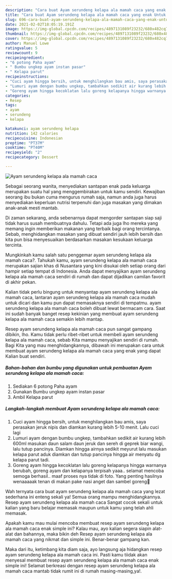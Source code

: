 ```yaml
---
description: "Cara buat Ayam serundeng kelapa ala mamah caca yang enak Untuk Jualan"
title: "Cara buat Ayam serundeng kelapa ala mamah caca yang enak Untuk Jualan"
slug: 696-cara-buat-ayam-serundeng-kelapa-ala-mamah-caca-yang-enak-untuk-jualan
date: 2021-02-02T18:05:19.191Z
image: https://img-global.cpcdn.com/recipes/4897131089f23232/680x482cq70/ayam-serundeng-kelapa-ala-mamah-caca-foto-resep-utama.jpg
thumbnail: https://img-global.cpcdn.com/recipes/4897131089f23232/680x482cq70/ayam-serundeng-kelapa-ala-mamah-caca-foto-resep-utama.jpg
cover: https://img-global.cpcdn.com/recipes/4897131089f23232/680x482cq70/ayam-serundeng-kelapa-ala-mamah-caca-foto-resep-utama.jpg
author: Manuel Lowe
ratingvalue: 5
reviewcount: 9
recipeingredient:
- "6 potong Paha ayam"
- " Bumbu ungkep ayam instan pasar"
- " Kelapa parut"
recipeinstructions:
- "Cuci ayam hingga bersih, untuk menghilangkan bau amis, saya perasakan jeruk nipis dan diamkan kurang lebih 5-10 menit. Lalu cuci lagi"
- "Lumuri ayam dengan bumbu ungkep, tambahkan sedikit air kurang lebih 600ml masukan daun salam daun jeruk dan sereh di geprek biar wangi, lalu tutup pancinya. Diamkan hingga airnya sedikit meyurut lalu masukan kelapa parut aduk diamkan dan tutup pancinya hingga air menyatu dg kelapa parut tadi."
- "Goreng ayam hingga kecoklatan lalu goreng kelapanya hingga warnanya berubah, goreng ayam dan kelapanya terpisah yaaa.. selamat mencoba semoga berhasil.. maaf proses nya tidak di foto. Yang penting hasilnya wenaaaaak tenan di makan pake nasi anget dan sambel goreng🤤"
categories:
- Resep
tags:
- ayam
- serundeng
- kelapa

katakunci: ayam serundeng kelapa 
nutrition: 142 calories
recipecuisine: Indonesian
preptime: "PT37M"
cooktime: "PT40M"
recipeyield: "2"
recipecategory: Dessert

---
```



![Ayam serundeng kelapa ala mamah caca](https://img-global.cpcdn.com/recipes/4897131089f23232/680x482cq70/ayam-serundeng-kelapa-ala-mamah-caca-foto-resep-utama.jpg)

Sebagai seorang wanita, menyediakan santapan enak pada keluarga merupakan suatu hal yang menggembirakan untuk kamu sendiri. Kewajiban seorang ibu bukan cuma mengurus rumah saja, namun anda juga harus menyediakan keperluan nutrisi terpenuhi dan juga masakan yang dimakan anak-anak mesti mantab.

Di zaman  sekarang, anda sebenarnya dapat mengorder santapan siap saji tidak harus susah membuatnya dahulu. Tetapi ada juga lho mereka yang memang ingin memberikan makanan yang terbaik bagi orang tercintanya. Sebab, menghidangkan masakan yang dibuat sendiri jauh lebih bersih dan kita pun bisa menyesuaikan berdasarkan masakan kesukaan keluarga tercinta. 



Mungkinkah kamu salah satu penggemar ayam serundeng kelapa ala mamah caca?. Tahukah kamu, ayam serundeng kelapa ala mamah caca merupakan sajian khas di Nusantara yang kini disukai oleh setiap orang dari hampir setiap tempat di Indonesia. Anda dapat menyajikan ayam serundeng kelapa ala mamah caca sendiri di rumah dan dapat dijadikan camilan favorit di akhir pekan.

Kalian tidak perlu bingung untuk menyantap ayam serundeng kelapa ala mamah caca, lantaran ayam serundeng kelapa ala mamah caca mudah untuk dicari dan kamu pun dapat memasaknya sendiri di tempatmu. ayam serundeng kelapa ala mamah caca boleh dibuat lewat bermacam cara. Saat ini sudah banyak banget resep kekinian yang membuat ayam serundeng kelapa ala mamah caca semakin lebih mantap.

Resep ayam serundeng kelapa ala mamah caca pun sangat gampang dibikin, lho. Kamu tidak perlu ribet-ribet untuk membeli ayam serundeng kelapa ala mamah caca, sebab Kita mampu menyajikan sendiri di rumah. Bagi Kita yang mau menghidangkannya, dibawah ini merupakan cara untuk membuat ayam serundeng kelapa ala mamah caca yang enak yang dapat Kalian buat sendiri.

<!--inarticleads1-->

##### Bahan-bahan dan bumbu yang digunakan untuk pembuatan Ayam serundeng kelapa ala mamah caca:

1. Sediakan 6 potong Paha ayam
1. Gunakan  Bumbu ungkep ayam instan pasar
1. Ambil  Kelapa parut




<!--inarticleads2-->

##### Langkah-langkah membuat Ayam serundeng kelapa ala mamah caca:

1. Cuci ayam hingga bersih, untuk menghilangkan bau amis, saya perasakan jeruk nipis dan diamkan kurang lebih 5-10 menit. Lalu cuci lagi
1. Lumuri ayam dengan bumbu ungkep, tambahkan sedikit air kurang lebih 600ml masukan daun salam daun jeruk dan sereh di geprek biar wangi, lalu tutup pancinya. Diamkan hingga airnya sedikit meyurut lalu masukan kelapa parut aduk diamkan dan tutup pancinya hingga air menyatu dg kelapa parut tadi.
1. Goreng ayam hingga kecoklatan lalu goreng kelapanya hingga warnanya berubah, goreng ayam dan kelapanya terpisah yaaa.. selamat mencoba semoga berhasil.. maaf proses nya tidak di foto. Yang penting hasilnya wenaaaaak tenan di makan pake nasi anget dan sambel goreng🤤




Wah ternyata cara buat ayam serundeng kelapa ala mamah caca yang lezat sederhana ini enteng sekali ya! Semua orang mampu menghidangkannya. Resep ayam serundeng kelapa ala mamah caca Sangat cocok sekali untuk kalian yang baru belajar memasak maupun untuk kamu yang telah ahli memasak.

Apakah kamu mau mulai mencoba membuat resep ayam serundeng kelapa ala mamah caca enak simple ini? Kalau mau, ayo kalian segera siapin alat-alat dan bahannya, maka bikin deh Resep ayam serundeng kelapa ala mamah caca yang nikmat dan simple ini. Benar-benar gampang kan. 

Maka dari itu, ketimbang kita diam saja, ayo langsung aja hidangkan resep ayam serundeng kelapa ala mamah caca ini. Pasti kamu tiidak akan menyesal membuat resep ayam serundeng kelapa ala mamah caca enak simple ini! Selamat berkreasi dengan resep ayam serundeng kelapa ala mamah caca mantab tidak rumit ini di rumah masing-masing,ya!.

